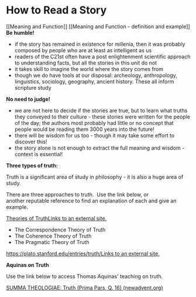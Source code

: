 # How to Read a Story
[[Meaning and Function]] [[Meaning and Function - definition and example]]
**Be humble!**

-   if the story has remained in existence for millenia, then it was probably composed by people who are at least as intelligent as us
-   readers of the C21st often have a post enlightenment scientific approach to understanding facts, but all the stories in this unit do not
-   it takes skill to imagine the world where the story comes from
-   though we do have tools at our disposal: archeology, anthropology, linguistics, sociology, geography, ancient history. These all inform scripture study

**No need to judge!**

-   we are not here to decide if the stories are true, but to learn what truths they conveyed to their culture - these stories were written for the people of the day; the authors most probably had little or no concept that people would be reading them 3000 years into the future!
-   there will be wisdom for us too - though it may take some effort to discover this!
-   the story alone is not enough to extract the full meaning and wisdom - context is essential!

**Three types of truth:**

Truth is a significant area of study in philosophy - it is also a huge area of study.

There are three approaches to truth.  Use the link below, or another reputable reference to find an explanation of each and give an example.

[Theories of TruthLinks to an external site.](https://www.youtube.com/watch?v=8Y5cftds7-8%C2%A0) 

-   The Correspondence Theory of Truth
-   The Coherence Theory of Truth
-   The Pragmatic Theory of Truth

[https://plato.stanford.edu/entries/truth/Links to an external site.](https://plato.stanford.edu/entries/truth/) 

**Aquinas on Truth**

Use the link below to access Thomas Aquinas' teaching on truth.

[SUMMA THEOLOGIAE: Truth (Prima Pars, Q. 16) (newadvent.org)](https://www.newadvent.org/summa/1016.htm)